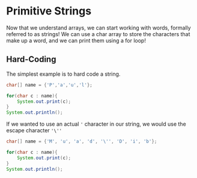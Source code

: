 Primitive Strings
====================

Now that we understand arrays, we can start working with words, formally
referred to as strings! We can use a char array to store the characters
that make up a word, and we can print them using a for loop!

Hard-Coding
---------------

The simplest example is to hard code a string.

```java
char[] name = {'P','a','u','l'};

for(char c : name){
    System.out.print(c);
}
System.out.println();
```

If we wanted to use an actual `'` character in our string, we would use the
escape character `'\''`

```java
char[] name = {'M', 'u', 'a', 'd', '\'', 'D', 'i', 'b'};

for(char c : name){
    System.out.print(c);
}
System.out.println();
```
